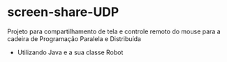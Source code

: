 
# screen-share-UDP

Projeto para compartilhamento de tela e controle remoto do mouse para a cadeira de Programação Paralela e Distribuída
- Utilizando Java e a sua classe Robot
